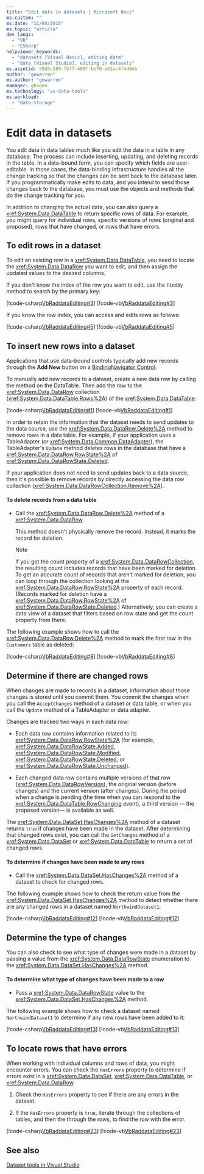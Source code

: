 ```yaml
---
title: "Edit data in datasets | Microsoft Docs"
ms.custom: ""
ms.date: "11/04/2016"
ms.topic: "article"
dev_langs: 
  - "VB"
  - "CSharp"
helpviewer_keywords: 
  - "datasets [Visual Basic], editing data"
  - "data [Visual Studio], editing in datasets"
ms.assetid: 50d5c580-fbf7-408f-be70-e63ac4f4d0eb
author: "gewarren"
ms.author: "gewarren"
manager: ghogen
ms.technology: "vs-data-tools"
ms.workload: 
  - "data-storage"
---
```

# Edit data in datasets
You edit data in data tables much like you edit the data in a table in any database. The process can include inserting, updating, and deleting records in the table. In a data-bound form, you can specify which fields are user-editable. In those cases, the data-binding infrastructure handles all the change tracking so that the changes can be sent back to the database later. If you programmatically make edits to data, and you intend to send those changes back to the database, you must use the objects and methods that do the change tracking for you.  
  
In addition to changing the actual data, you can also query a <xref:System.Data.DataTable> to return specific rows of data. For example, you might query for individual rows, specific versions of rows (original and proposed),  rows that have changed, or rows that have errors.  
  
## To edit rows in a dataset  
To edit an existing row in a <xref:System.Data.DataTable>, you need to locate the <xref:System.Data.DataRow> you want to edit, and then assign the updated values to the desired columns.  
  
If you don't know the index of the row you want to edit, use the `FindBy` method to search by the primary key:  
  
[!code-csharp[VbRaddataEditing#3](../data-tools/codesnippet/CSharp/edit-data-in-datasets_1.cs)]
[!code-vb[VbRaddataEditing#3](../data-tools/codesnippet/VisualBasic/edit-data-in-datasets_1.vb)]  
  
If you know the row index, you can access and edits rows as follows:  
  
[!code-csharp[VbRaddataEditing#5](../data-tools/codesnippet/CSharp/edit-data-in-datasets_2.cs)]
[!code-vb[VbRaddataEditing#5](../data-tools/codesnippet/VisualBasic/edit-data-in-datasets_2.vb)]  
  
## To insert new rows into a dataset  
Applications that use data-bound controls typically add new records through the **Add New** button on a [BindingNavigator Control](/dotnet/framework/winforms/controls/bindingnavigator-control-windows-forms).  
  
To manually add new records to a dataset, create a new data row by calling the method on the DataTable. Then add the row to the <xref:System.Data.DataRow> collection (<xref:System.Data.DataTable.Rows%2A>) of the <xref:System.Data.DataTable>:  
  
[!code-csharp[VbRaddataEditing#1](../data-tools/codesnippet/CSharp/edit-data-in-datasets_3.cs)]
[!code-vb[VbRaddataEditing#1](../data-tools/codesnippet/VisualBasic/edit-data-in-datasets_3.vb)]  
  
In order to retain the information that the dataset needs to send updates to the data source, use the <xref:System.Data.DataRow.Delete%2A> method to remove rows in a data table. For example, if your application uses a TableAdapter (or <xref:System.Data.Common.DataAdapter>), the TableAdapter's `Update` method deletes rows in the database that have a <xref:System.Data.DataRow.RowState%2A> of <xref:System.Data.DataRowState.Deleted>.  
  
If your application does not need to send updates back to a data source, then it's possible to remove records by directly accessing the data row collection (<xref:System.Data.DataRowCollection.Remove%2A>).  
  
#### To delete records from a data table  
  
-   Call the <xref:System.Data.DataRow.Delete%2A> method of a <xref:System.Data.DataRow>.  
  
     This method doesn't physically remove the record. Instead, it marks the record for deletion.  
  
    > [!NOTE]
    >  If you get the count property of a <xref:System.Data.DataRowCollection>, the resulting count includes records that have been marked for deletion. To get an accurate count of records that aren't marked for deletion, you can loop through the collection looking at the <xref:System.Data.DataRow.RowState%2A> property of each record. (Records marked for deletion have a <xref:System.Data.DataRow.RowState%2A> of <xref:System.Data.DataRowState.Deleted>.) Alternatively, you can create a data view of a dataset that filters based on row state and get the count property from there.  
  
The following example shows how to call the <xref:System.Data.DataRow.Delete%2A> method to mark the first row in the `Customers` table as deleted:  
  
[!code-csharp[VbRaddataEditing#8](../data-tools/codesnippet/CSharp/edit-data-in-datasets_4.cs)]
[!code-vb[VbRaddataEditing#8](../data-tools/codesnippet/VisualBasic/edit-data-in-datasets_4.vb)]  
  
## Determine if there are changed rows  
When changes are made to records in a dataset, information about those changes is stored until you commit them. You commit the changes  when you call the `AcceptChanges` method of a dataset or data table, or when you call the `Update` method of a TableAdapter or data adapter.  
  
Changes are tracked two ways in each data row:  
  
-   Each data row contains information related to its <xref:System.Data.DataRow.RowState%2A> (for example, <xref:System.Data.DataRowState.Added>, <xref:System.Data.DataRowState.Modified>, <xref:System.Data.DataRowState.Deleted>, or <xref:System.Data.DataRowState.Unchanged>).  
  
-   Each changed data row contains multiple versions of that row (<xref:System.Data.DataRowVersion>), the original version (before changes) and the current version (after changes). During the period when a change is pending (the time when you can respond to the <xref:System.Data.DataTable.RowChanging> event), a third version — the proposed version— is available as well. 
  
The <xref:System.Data.DataSet.HasChanges%2A> method of a dataset returns `true` if changes have been made in the dataset. After determining that changed rows exist, you can call the `GetChanges` method of a <xref:System.Data.DataSet> or <xref:System.Data.DataTable> to return a set of changed rows.   
  
#### To determine if changes have been made to any rows  
  
-   Call the <xref:System.Data.DataSet.HasChanges%2A> method of a dataset to check for changed rows.  
  
The following example shows how to check the return value from the <xref:System.Data.DataSet.HasChanges%2A> method to detect whether there are any changed rows in a dataset named `NorthwindDataset1`:  
  
[!code-csharp[VbRaddataEditing#12](../data-tools/codesnippet/CSharp/edit-data-in-datasets_5.cs)]
[!code-vb[VbRaddataEditing#12](../data-tools/codesnippet/VisualBasic/edit-data-in-datasets_5.vb)]  
  
## Determine the type of changes  
You can also check to see what type of changes were made in a dataset by passing a value from the <xref:System.Data.DataRowState> enumeration to the <xref:System.Data.DataSet.HasChanges%2A> method.  
  
#### To determine what type of changes have been made to a row  
  
-   Pass a <xref:System.Data.DataRowState> value to the <xref:System.Data.DataSet.HasChanges%2A> method.  
  
The following example shows how to check a dataset named `NorthwindDataset1` to determine if any new rows have been added to it:  
  
[!code-csharp[VbRaddataEditing#13](../data-tools/codesnippet/CSharp/edit-data-in-datasets_6.cs)]
[!code-vb[VbRaddataEditing#13](../data-tools/codesnippet/VisualBasic/edit-data-in-datasets_6.vb)]  
  
## To locate rows that have errors  
When working with individual columns and rows of data, you might encounter errors. You can check the `HasErrors` property to determine if errors exist in a <xref:System.Data.DataSet>, <xref:System.Data.DataTable>, or <xref:System.Data.DataRow>.  
  
1.  Check the `HasErrors` property to see if there are any errors in the dataset.  
  
2.  If the `HasErrors` property is `true`, iterate through the collections of tables, and then the through the rows, to find the row with the error.  

[!code-csharp[VbRaddataEditing#23](../data-tools/codesnippet/CSharp/edit-data-in-datasets_7.cs)]
[!code-vb[VbRaddataEditing#23](../data-tools/codesnippet/VisualBasic/edit-data-in-datasets_7.vb)]

## See also
[Dataset tools in Visual Studio](../data-tools/dataset-tools-in-visual-studio.md)